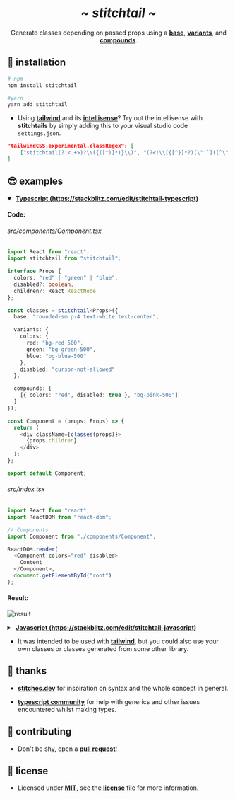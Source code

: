 <h1 align="center">
  <i>~ stitchtail ~</i>
</h1>

<p align="center">
  Generate classes depending on passed props using a <strong><u>base</u></strong>, <strong><u>variants</u></strong>, and <strong><u>compounds</u></strong>.
</p>

## 🧐 installation

```bash
# npm
npm install stitchtail

#yarn
yarn add stitchtail
```

- Using **[tailwind](https://tailwindcss.com/)** and its **[intellisense](https://marketplace.visualstudio.com/items?itemName=bradlc.vscode-tailwindcss)**? Try out the intellisense with **stitchtails** by simply adding this to your visual studio code `settings.json`.

```json
"tailwindCSS.experimental.classRegex": [
	["stitchtail(?:<.+>)?\\({([^)]*)}\\)", "(?<!\\[{[^}]*?)[\"'`]([^\"'`]*)[\"'`]"]
]
```

## 😎 examples

<!-- Typescript Example -->
<details open>
  <summary>
    &nbsp;<a href="https://stackblitz.com/edit/stitchtail-typescript"><strong>Typescript (https://stackblitz.com/edit/stitchtail-typescript)</strong></a>
  </summary>
  <p>

  #### Code:
  ###### src/components/Component.tsx
  ```ts
  import React from "react";
  import stitchtail from "stitchtail";

  interface Props {
    colors: "red" | "green" | "blue",
    disabled?: boolean,
    children?: React.ReactNode
  };

  const classes = stitchtail<Props>({
    base: "rounded-sm p-4 text-white text-center",

    variants: {
      colors: {
        red: "bg-red-500",
        green: "bg-green-500",
        blue: "bg-blue-500"
      },
      disabled: "cursor-not-allowed"
    },

    compounds: [
      [{ colors: "red", disabled: true }, "bg-pink-500"]
    ]
  });

  const Component = (props: Props) => {
    return (
      <div className={classes(props)}>
        {props.children}
      </div>
    );
  };

  export default Component;
  ```
  ###### src/index.tsx
  ```ts
  import React from "react";
  import ReactDOM from "react-dom";

  // Components
  import Component from "./components/Component";

  ReactDOM.render(
    <Component colors="red" disabled>
      Content
    </Component>,
    document.getElementById("root")
  );
  ```
  #### Result:
  ![result](https://i.imgur.com/pNMfDCh.png)

  </p>
</details>

<!-- Javascript Example -->
<details>
  <summary>
    &nbsp;<a href="https://stackblitz.com/edit/stitchtail-javascript"><strong>Javascript (https://stackblitz.com/edit/stitchtail-javascript)</strong></a>
  </summary>
  <p>

  #### Code:
  ###### src/components/Component.js
  ```js
  import React from "react";
  import stitchtail from "stitchtail";

  const classes = stitchtail({
    base: "rounded-sm p-4 text-white text-center",

    variants: {
      colors: {
        red: "bg-red-500",
        green: "bg-green-500",
        blue: "bg-blue-500"
      },
      disabled: "cursor-not-allowed"
    },

    compounds: [
      [{ colors: "blue", disabled: true }, "bg-purple-500"]
    ]
  });

  const Component = (props) => {
    const { children, ...rest } = props;

    return (
      <div className={classes(rest)}>
        {props.children}
      </div>
    );
  };

  export default Component;
  ```
  ###### src/index.js
  ```js
  import React from "react";
  import ReactDOM from "react-dom";

  // Components
  import Component from "./components/Component";

  ReactDOM.render(
    <Component colors="blue" disabled>
      Content
    </Component>,
    document.getElementById("root")
  );
  ```
  #### Result:
  ![result](https://i.imgur.com/nLbokKV.png)

  </p>
</details>

- It was intended to be used with **[tailwind](https://tailwindcss.com/)**, but you could also use your own classes or classes generated from some other library.

## 🥳 thanks

-  **[stitches.dev](https://stitches.dev/)** for inspiration on syntax and the whole concept in general.

-  **[typescript community](https://discord.gg/JGQXaC2PSu)** for help with generics and other issues encountered whilst making types.

## 🤔 contributing

- Don't be shy, open a **[pull request](https://github.com/coloredwax/stitchtail/pulls)**!

## 🥸 license

- Licensed under **[MIT](https://tldrlegal.com/license/mit-license)**, see the **[license](https://github.com/coloredwax/stitchtail/blob/main/LICENSE)** file for more information.
